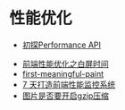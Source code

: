 # 性能优化

- [初探Performance API](/performance/api.md)
<!-- - [初探Performance API](https://segmentfault.com/a/1190000014479800) -->
<!-- - [前端性能优化之白屏时间](https://cloud.tencent.com/developer/article/1508941) -->
- [前端性能优化之白屏时间](/performance/optimize.md)
- [first-meaningful-paint](/performance/firstmp.md)
- [7 天打造前端性能监控系统](/performance/sevenPerformanceMonitor.md)
- [图片是否要开启gzip压缩](/performance/image.md)